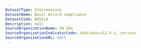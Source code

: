 ```yaml
---
DatasetType: Intermediate
DatasetName: Basel Accord Compliance
DatasetCode: BASELA
Description: null
SourceOrganizationName: UN SDG
SourceOrganizationIndicatorCode: indicator=12.4.1, series=
SourceOrganizationURL: null
---
```


